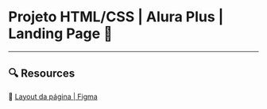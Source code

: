 # Projeto HTML/CSS | Alura Plus | Landing Page 💼


---

## :mag: Resources


🔗 [Layout da página | Figma](https://www.figma.com/design/4RTE7j8AzUsW9Fj6pYs0uC/HTML-CSS-%7C-Alura-Plus-%7C-Layout?t=sSC3aGEimu1MQGr7-0)
